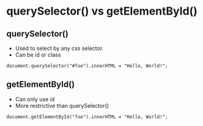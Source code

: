 # querySelector() vs getElementById()

## querySelector()

- Used to select by any css selector.
- Can be id or class

`document.querySelector("#foo").innerHTML = "Hello, World!";`

## getElementById()

- Can only use id
- More restrictive than querySelector()

`document.getElementById("foo").innerHTML = "Hello, World!";`

